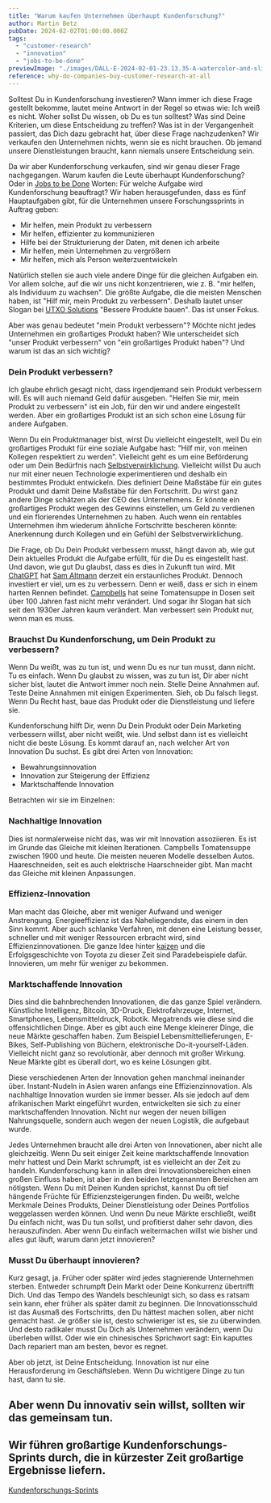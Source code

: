 ```yaml
---
title: "Warum kaufen Unternehmen überhaupt Kundenforschung?"
author: Martin Betz
pubDate: 2024-02-02T01:00:00.000Z
tags:
  - "customer-research"
  - "innovation"
  - "jobs-to-be-done"
previewImage: "./images/DALL·E-2024-02-01-23.13.35-A-watercolor-and-slightly-geometric-style-illustration-of-a-businessman-in-the-iconic-pose-from-the-shut-up-and-take-my-money-meme-replacing-Fry.-T.png"
reference: why-do-companies-buy-customer-research-at-all
---
```


Solltest Du in Kundenforschung investieren? Wann immer ich diese Frage gestellt bekomme, lautet meine Antwort in der Regel so etwas wie: Ich weiß es nicht. Woher sollst Du wissen, ob Du es tun solltest? Was sind Deine Kriterien, um diese Entscheidung zu treffen? Was ist in der Vergangenheit passiert, das Dich dazu gebracht hat, über diese Frage nachzudenken? Wir verkaufen den Unternehmen nichts, wenn sie es nicht brauchen. Ob jemand unsere Dienstleistungen braucht, kann niemals unsere Entscheidung sein.

Da wir aber Kundenforschung verkaufen, sind wir genau dieser Frage nachgegangen. Warum kaufen die Leute überhaupt Kundenforschung? Oder in [Jobs to be Done](/blog/verstehen-die-zu-erledigenden-aufgaben-perspektive/) Worten: Für welche Aufgabe wird Kundenforschung beauftragt? Wir haben herausgefunden, dass es fünf Hauptaufgaben gibt, für die Unternehmen unsere Forschungssprints in Auftrag geben:

- Mir helfen, mein Produkt zu verbessern
- Mir helfen, effizienter zu kommunizieren
- Hilfe bei der Strukturierung der Daten, mit denen ich arbeite
- Mir helfen, mein Unternehmen zu vergrößern
- Mir helfen, mich als Person weiterzuentwickeln

Natürlich stellen sie auch viele andere Dinge für die gleichen Aufgaben ein. Vor allem solche, auf die wir uns nicht konzentrieren, wie z. B. "mir helfen, als Individuum zu wachsen". Die größte Aufgabe, die die meisten Menschen haben, ist "Hilf mir, mein Produkt zu verbessern". Deshalb lautet unser Slogan bei [UTXO Solutions](/) "Bessere Produkte bauen". Das ist unser Fokus.

Aber was genau bedeutet "mein Produkt verbessern"? Möchte nicht jedes Unternehmen ein großartiges Produkt haben? Wie unterscheidet sich "unser Produkt verbessern" von "ein großartiges Produkt haben"? Und warum ist das an sich wichtig?

### Dein Produkt verbessern?

Ich glaube ehrlich gesagt nicht, dass irgendjemand sein Produkt verbessern will. Es will auch niemand Geld dafür ausgeben. "Helfen Sie mir, mein Produkt zu verbessern" ist ein Job, für den wir und andere eingestellt werden. Aber ein großartiges Produkt ist an sich schon eine Lösung für andere Aufgaben.

Wenn Du ein Produktmanager bist, wirst Du vielleicht eingestellt, weil Du ein großartiges Produkt für eine soziale Aufgabe hast: "Hilf mir, von meinen Kollegen respektiert zu werden". Vielleicht geht es um eine Beförderung oder um Dein Bedürfnis nach [Selbstverwirklichung](https://en.wikipedia.org/wiki/Maslow%27s_hierarchy_of_needs). Vielleicht willst Du auch nur mit einer neuen Technologie experimentieren und deshalb ein bestimmtes Produkt entwickeln. Dies definiert Deine Maßstäbe für ein gutes Produkt und damit Deine Maßstäbe für den Fortschritt. Du wirst ganz andere Dinge schätzen als der CEO des Unternehmens. Er könnte ein großartiges Produkt wegen des Gewinns einstellen, um Geld zu verdienen und ein florierendes Unternehmen zu haben. Auch wenn ein rentables Unternehmen ihm wiederum ähnliche Fortschritte bescheren könnte: Anerkennung durch Kollegen und ein Gefühl der Selbstverwirklichung.

Die Frage, ob Du Dein Produkt verbessern musst, hängt davon ab, wie gut Dein aktuelles Produkt die Aufgabe erfüllt, für die Du es eingestellt hast. Und davon, wie gut Du glaubst, dass es dies in Zukunft tun wird. Mit [ChatGPT](https://chat.openai.com/) hat [Sam Altmann](https://en.wikipedia.org/wiki/Sam_Altman) derzeit ein erstaunliches Produkt. Dennoch investiert er viel, um es zu verbessern. Denn er weiß, dass er sich in einem harten Rennen befindet. [Campbells](https://en.wikipedia.org/wiki/Campbell_Soup_Company) hat seine Tomatensuppe in Dosen seit über 100 Jahren fast nicht mehr verändert. Und sogar ihr Slogan hat sich seit den 1930er Jahren kaum verändert. Man verbessert sein Produkt nur, wenn man es muss.

### Brauchst Du Kundenforschung, um Dein Produkt zu verbessern?

Wenn Du weißt, was zu tun ist, und wenn Du es nur tun musst, dann nicht. Tu es einfach. Wenn Du glaubst zu wissen, was zu tun ist, Dir aber nicht sicher bist, lautet die Antwort immer noch nein. Stelle Deine Annahmen auf. Teste Deine Annahmen mit einigen Experimenten. Sieh, ob Du falsch liegst. Wenn Du Recht hast, baue das Produkt oder die Dienstleistung und liefere sie.

Kundenforschung hilft Dir, wenn Du Dein Produkt oder Dein Marketing verbessern willst, aber nicht weißt, wie. Und selbst dann ist es vielleicht nicht die beste Lösung. Es kommt darauf an, nach welcher Art von Innovation Du suchst. Es gibt drei Arten von Innovation:

- Bewahrungsinnovation
- Innovation zur Steigerung der Effizienz
- Marktschaffende Innovation

Betrachten wir sie im Einzelnen:

### Nachhaltige Innovation

Dies ist normalerweise nicht das, was wir mit Innovation assoziieren. Es ist im Grunde das Gleiche mit kleinen Iterationen. Campbells Tomatensuppe zwischen 1900 und heute. Die meisten neueren Modelle desselben Autos. Haareschneiden, seit es auch elektrische Haarschneider gibt. Man macht das Gleiche mit kleinen Anpassungen.

### Effizienz-Innovation

Man macht das Gleiche, aber mit weniger Aufwand und weniger Anstrengung. Energieeffizienz ist das Naheliegendste, das einem in den Sinn kommt. Aber auch schlanke Verfahren, mit denen eine Leistung besser, schneller und mit weniger Ressourcen erbracht wird, sind Effizienzinnovationen. Die ganze Idee hinter [kaizen](https://en.wikipedia.org/wiki/Kaizen) und die Erfolgsgeschichte von Toyota zu dieser Zeit sind Paradebeispiele dafür. Innovieren, um mehr für weniger zu bekommen.

### Marktschaffende Innovation

Dies sind die bahnbrechenden Innovationen, die das ganze Spiel verändern. Künstliche Intelligenz, Bitcoin, 3D-Druck, Elektrofahrzeuge, Internet, Smartphones, Lebensmitteldruck, Robotik. Megatrends wie diese sind die offensichtlichen Dinge. Aber es gibt auch eine Menge kleinerer Dinge, die neue Märkte geschaffen haben. Zum Beispiel Lebensmittellieferungen, E-Bikes, Self-Publishing von Büchern, elektronische Do-it-yourself-Läden. Vielleicht nicht ganz so revolutionär, aber dennoch mit großer Wirkung. Neue Märkte gibt es überall dort, wo es keine Lösungen gibt.

Diese verschiedenen Arten der Innovation gehen manchmal ineinander über. Instant-Nudeln in Asien waren anfangs eine Effizienzinnovation. Als nachhaltige Innovation wurden sie immer besser. Als sie jedoch auf dem afrikanischen Markt eingeführt wurden, entwickelten sie sich zu einer marktschaffenden Innovation. Nicht nur wegen der neuen billigen Nahrungsquelle, sondern auch wegen der neuen Logistik, die aufgebaut wurde.

Jedes Unternehmen braucht alle drei Arten von Innovationen, aber nicht alle gleichzeitig. Wenn Du seit einiger Zeit keine marktschaffende Innovation mehr hattest und Dein Markt schrumpft, ist es vielleicht an der Zeit zu handeln. Kundenforschung kann in allen drei Innovationsbereichen einen großen Einfluss haben, ist aber in den beiden letztgenannten Bereichen am nötigsten. Wenn Du mit Deinen Kunden sprichst, kannst Du oft tief hängende Früchte für Effizienzsteigerungen finden. Du weißt, welche Merkmale Deines Produkts, Deiner Dienstleistung oder Deines Portfolios weggelassen werden können. Und wenn Du neue Märkte erschließt, weißt Du einfach nicht, was Du tun sollst, und profitierst daher sehr davon, dies herauszufinden. Aber wenn Du einfach weitermachen willst wie bisher und alles gut läuft, warum dann jetzt innovieren?

### Musst Du überhaupt innovieren?

Kurz gesagt, ja. Früher oder später wird jedes stagnierende Unternehmen sterben. Entweder schrumpft Dein Markt oder Deine Konkurrenz übertrifft Dich. Und das Tempo des Wandels beschleunigt sich, so dass es ratsam sein kann, eher früher als später damit zu beginnen. Die Innovationsschuld ist das Ausmaß des Fortschritts, den Du hättest machen sollen, aber nicht gemacht hast. Je größer sie ist, desto schwieriger ist es, sie zu überwinden. Und desto radikaler musst Du Dich als Unternehmen verändern, wenn Du überleben willst. Oder wie ein chinesisches Sprichwort sagt: Ein kaputtes Dach repariert man am besten, bevor es regnet.

Aber ob jetzt, ist Deine Entscheidung. Innovation ist nur eine Herausforderung im Geschäftsleben. Wenn Du wichtigere Dinge zu tun hast, dann tu sie.

## Aber wenn Du innovativ sein willst, sollten wir das gemeinsam tun.

## Wir führen großartige Kundenforschungs-Sprints durch, die in kürzester Zeit großartige Ergebnisse liefern.

[Kundenforschungs-Sprints](/leistungen/customer-research-sprints/)
